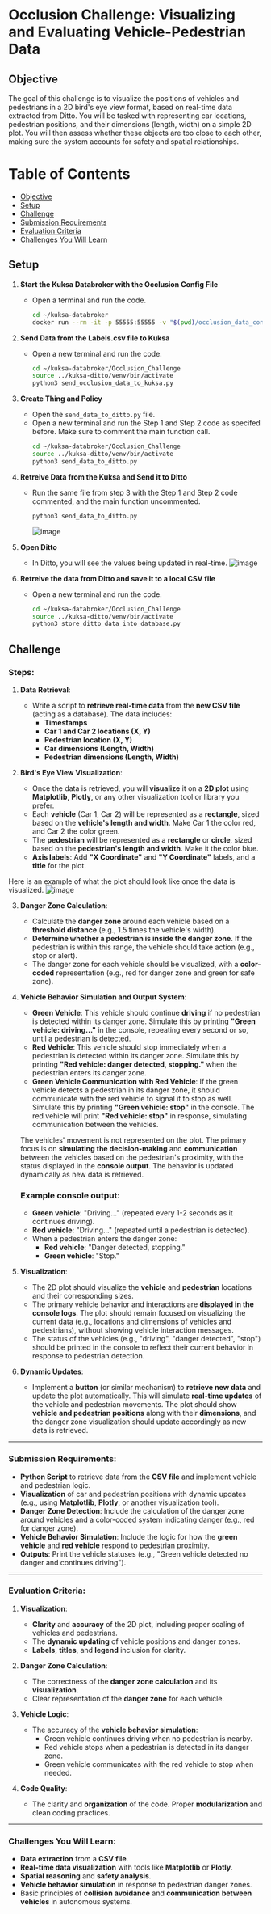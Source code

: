 # Occlusion Challenge: Visualizing and Evaluating Vehicle-Pedestrian Data

## Objective
The goal of this challenge is to visualize the positions of vehicles and pedestrians in a 2D bird's eye view format, based on real-time data extracted from Ditto. You will be tasked with representing car locations, pedestrian positions, and their dimensions (length, width) on a simple 2D plot. You will then assess whether these objects are too close to each other, making sure the system accounts for safety and spatial relationships.

# Table of Contents

  - [Objective](#objective)
  - [Setup](#setup)
  - [Challenge](#challenge)
  - [Submission Requirements](#submission-requirements)
  - [Evaluation Criteria](#evaluation-criteria)
  - [Challenges You Will Learn](#challenges-you-will-learn)


## Setup
1. **Start the Kuksa Databroker with the Occlusion Config File**
   - Open a terminal and run the code.
     ```bash 
     cd ~/kuksa-databroker
     docker run --rm -it -p 55555:55555 -v "$(pwd)/occlusion_data_config.json:/occlusion_data_config.json" ghcr.io/eclipse-kuksa/kuksa-databroker:main --insecure --vss /occlusion_data_config.json
     ```

2. **Send Data from the Labels.csv file to Kuksa**
   - Open a new terminal and run the code.
     ```bash 
     cd ~/kuksa-databroker/Occlusion_Challenge
     source ../kuksa-ditto/venv/bin/activate
     python3 send_occlusion_data_to_kuksa.py
     ```
     
3. **Create Thing and Policy**
   - Open the `send_data_to_ditto.py` file.
   - Open a new terminal and run the Step 1 and Step 2 code as specifed before. Make sure to comment the main function call.
     ```bash 
     cd ~/kuksa-databroker/Occlusion_Challenge
     source ../kuksa-ditto/venv/bin/activate
     python3 send_data_to_ditto.py
     ```
     
4. **Retreive Data from the Kuksa and Send it to Ditto**
   - Run the same file from step 3 with the Step 1 and Step 2 code commented, and the main function uncommented.
     ```bash 
     python3 send_data_to_ditto.py
     ```
     ![image](https://github.com/user-attachments/assets/c40f57cc-d069-4da9-8a2b-9a8f99b970a0)

5. **Open Ditto**
    - In Ditto, you will see the values being updated in real-time.
      ![image](https://github.com/user-attachments/assets/7568e53f-642d-4b65-9ca5-2433c680b12f)

6. **Retreive the data from Ditto and save it to a local CSV file**
   - Open a new terminal and run the code.
     ```bash 
     cd ~/kuksa-databroker/Occlusion_Challenge
     source ../kuksa-ditto/venv/bin/activate
     python3 store_ditto_data_into_database.py
     ```   

## Challenge

### Steps:

1. **Data Retrieval**:
   - Write a script to **retrieve real-time data** from the **new CSV file** (acting as a database). The data includes:
     - **Timestamps**
     - **Car 1 and Car 2 locations (X, Y)**
     - **Pedestrian location (X, Y)**
     - **Car dimensions (Length, Width)**
     - **Pedestrian dimensions (Length, Width)**

2. **Bird's Eye View Visualization**:
   - Once the data is retrieved, you will **visualize** it on a **2D plot** using **Matplotlib**, **Plotly**, or any other visualization tool or library you prefer.
   - Each **vehicle** (Car 1, Car 2) will be represented as a **rectangle**, sized based on the **vehicle's length and width**. Make Car 1 the color red, and Car 2 the color green.
   - The **pedestrian** will be represented as a **rectangle** or **circle**, sized based on the **pedestrian's length and width**. Make it the color blue.
   - **Axis labels**: Add **"X Coordinate"** and **"Y Coordinate"** labels, and a **title** for the plot.

Here is an example of what the plot should look like once the data is visualized. 
![image](https://github.com/user-attachments/assets/aebdf6b9-5805-4068-85ad-9bcb0db15a5d)

3. **Danger Zone Calculation**:
   - Calculate the **danger zone** around each vehicle based on a **threshold distance** (e.g., 1.5 times the vehicle's width).
   - **Determine whether a pedestrian is inside the danger zone**. If the pedestrian is within this range, the vehicle should take action (e.g., stop or alert).
   - The danger zone for each vehicle should be visualized, with a **color-coded** representation (e.g., red for danger zone and green for safe zone).

4. **Vehicle Behavior Simulation and Output System**:
   - **Green Vehicle**: This vehicle should continue **driving** if no pedestrian is detected within its danger zone. Simulate this by printing **"Green vehicle: driving..."** in the console, repeating every second or so, until a pedestrian is detected.
   - **Red Vehicle**: This vehicle should stop immediately when a pedestrian is detected within its danger zone. Simulate this by printing **"Red vehicle: danger detected, stopping."** when the pedestrian enters its danger zone.
   - **Green Vehicle Communication with Red Vehicle**: If the green vehicle detects a pedestrian in its danger zone, it should communicate with the red vehicle to signal it to stop as well. Simulate this by printing **"Green vehicle: stop"** in the console. The red vehicle will print **"Red vehicle: stop"** in response, simulating communication between the vehicles.

   The vehicles' movement is not represented on the plot. The primary focus is on **simulating the decision-making** and **communication** between the vehicles based on the pedestrian's proximity, with the status displayed in the **console output**. The behavior is updated dynamically as new data is retrieved.

   ### Example console output:
   - **Green vehicle**: "Driving..." (repeated every 1-2 seconds as it continues driving).
   - **Red vehicle**: "Driving..." (repeated until a pedestrian is detected).
   - When a pedestrian enters the danger zone:
     - **Red vehicle**: "Danger detected, stopping."
     - **Green vehicle**: "Stop."

5. **Visualization**:
   - The 2D plot should visualize the **vehicle** and **pedestrian** locations and their corresponding sizes.
   - The primary vehicle behavior and interactions are **displayed in the console logs**. The plot should remain focused on visualizing the current data (e.g., locations and dimensions of vehicles and pedestrians), without showing vehicle interaction messages.
   - The status of the vehicles (e.g., "driving", "danger detected", "stop") should be printed in the console to reflect their current behavior in response to pedestrian detection.

6. **Dynamic Updates**:
   - Implement a **button** (or similar mechanism) to **retrieve new data** and update the plot automatically. This will simulate **real-time updates** of the vehicle and pedestrian movements. The plot should show **vehicle and pedestrian positions** along with their **dimensions**, and the danger zone visualization should update accordingly as new data is retrieved.
---

### Submission Requirements:
- **Python Script** to retrieve data from the **CSV file** and implement vehicle and pedestrian logic.
- **Visualization** of car and pedestrian positions with dynamic updates (e.g., using **Matplotlib**, **Plotly**, or another visualization tool).
- **Danger Zone Detection**: Include the calculation of the danger zone around vehicles and a color-coded system indicating danger (e.g., red for danger zone).
- **Vehicle Behavior Simulation**: Include the logic for how the **green vehicle** and **red vehicle** respond to pedestrian proximity.
- **Outputs**: Print the vehicle statuses (e.g., "Green vehicle detected no danger and continues driving").

---

### Evaluation Criteria:

1. **Visualization**:
   - **Clarity** and **accuracy** of the 2D plot, including proper scaling of vehicles and pedestrians.
   - The **dynamic updating** of vehicle positions and danger zones.
   - **Labels**, **titles**, and **legend** inclusion for clarity.

2. **Danger Zone Calculation**:
   - The correctness of the **danger zone calculation** and its **visualization**.
   - Clear representation of the **danger zone** for each vehicle.

3. **Vehicle Logic**:
   - The accuracy of the **vehicle behavior simulation**:
     - Green vehicle continues driving when no pedestrian is nearby.
     - Red vehicle stops when a pedestrian is detected in its danger zone.
     - Green vehicle communicates with the red vehicle to stop when needed.

4. **Code Quality**:
   - The clarity and **organization** of the code. Proper **modularization** and clean coding practices.
---

### Challenges You Will Learn:
- **Data extraction** from a **CSV file**.
- **Real-time data visualization** with tools like **Matplotlib** or **Plotly**.
- **Spatial reasoning** and **safety analysis**.
- **Vehicle behavior simulation** in response to pedestrian danger zones.
- Basic principles of **collision avoidance** and **communication between vehicles** in autonomous systems.

